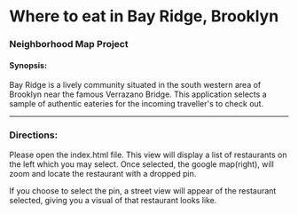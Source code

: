# Where to eat in Bay Ridge, Brooklyn

### Neighborhood Map Project

#### Synopsis:
Bay Ridge is a lively community situated in the south western area of Brooklyn near the famous Verrazano Bridge. This application selects a sample of authentic eateries for the incoming traveller's to check out.

---
### Directions:
Please open the index.html file. This view will display a list of restaurants on the left which you may select. Once selected, the google map(right), will zoom and locate the restaurant with a dropped pin.

If you choose to select the pin, a street view will appear of the restaurant selected, giving you a visual of that restaurant looks like.
